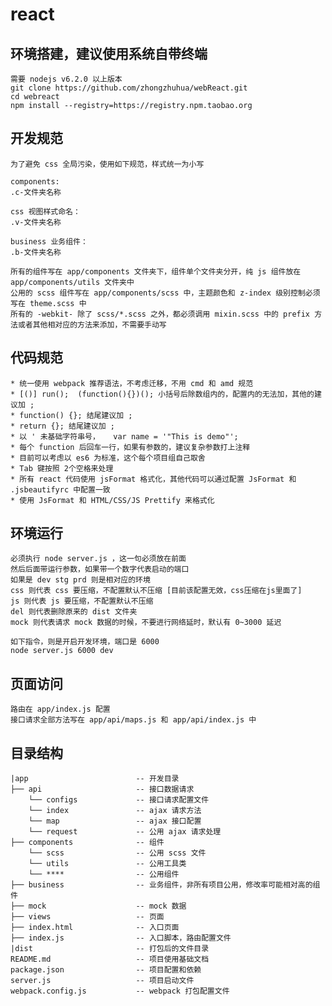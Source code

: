 # react

## 环境搭建，建议使用系统自带终端

    需要 nodejs v6.2.0 以上版本
    git clone https://github.com/zhongzhuhua/webReact.git
    cd webreact
    npm install --registry=https://registry.npm.taobao.org



## 开发规范

    为了避免 css 全局污染，使用如下规范，样式统一为小写

    components:
    .c-文件夹名称

    css 视图样式命名：
    .v-文件夹名称

    business 业务组件：
    .b-文件夹名称

    所有的组件写在 app/components 文件夹下，组件单个文件夹分开，纯 js 组件放在 app/components/utils 文件夹中
    公用的 scss 组件写在 app/components/scss 中，主题颜色和 z-index 级别控制必须写在 theme.scss 中
    所有的 -webkit- 除了 scss/*.scss 之外，都必须调用 mixin.scss 中的 prefix 方法或者其他相对应的方法来添加，不需要手动写



## 代码规范

    * 统一使用 webpack 推荐语法，不考虑迁移，不用 cmd 和 amd 规范
    * [()] run();  (function(){})(); 小括号后除数组内的，配置内的无法加，其他的建议加 ;
    * function() {}; 结尾建议加 ;
    * return {}; 结尾建议加 ;
    * 以 ' 未基础字符串号，   var name = '"This is demo"';
    * 每个 function 后回车一行，如果有参数的，建议复杂参数打上注释
    * 目前可以考虑以 es6 为标准，这个每个项目组自己取舍
    * Tab 键按照 2个空格来处理
    * 所有 react 代码使用 jsFormat 格式化，其他代码可以通过配置 JsFormat 和 .jsbeautifyrc 中配置一致
    * 使用 JsFormat 和 HTML/CSS/JS Prettify 来格式化



## 环境运行

    必须执行 node server.js ，这一句必须放在前面
    然后后面带运行参数，如果带一个数字代表启动的端口
    如果是 dev stg prd 则是相对应的环境
    css 则代表 css 要压缩，不配置默认不压缩 [目前该配置无效，css压缩在js里面了]
    js 则代表 js 要压缩，不配置默认不压缩
    del 则代表删除原来的 dist 文件夹
    mock 则代表请求 mock 数据的时候，不要进行网络延时，默认有 0~3000 延迟

    如下指令，则是开启开发环境，端口是 6000
    node server.js 6000 dev



## 页面访问

    路由在 app/index.js 配置
    接口请求全部方法写在 app/api/maps.js 和 app/api/index.js 中



## 目录结构

```
|app                        -- 开发目录
├── api                     -- 接口数据请求
    └── configs             -- 接口请求配置文件
    └── index               -- ajax 请求方法
    └── map                 -- ajax 接口配置
    └── request             -- 公用 ajax 请求处理
├── components              -- 组件
    └── scss                -- 公用 scss 文件
    └── utils               -- 公用工具类
    └── ****                -- 公用组件
├── business                -- 业务组件，非所有项目公用，修改率可能相对高的组件
├── mock                    -- mock 数据
├── views                   -- 页面
├── index.html              -- 入口页面
├── index.js                -- 入口脚本，路由配置文件
|dist                       -- 打包后的文件目录
README.md                   -- 项目使用基础文档
package.json                -- 项目配置和依赖
server.js                   -- 项目启动文件
webpack.config.js           -- webpack 打包配置文件

```